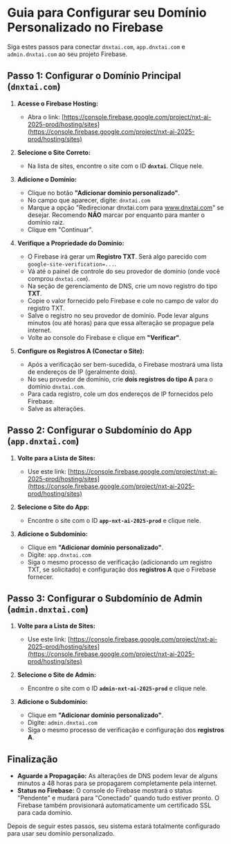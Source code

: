 # Guia para Configurar seu Domínio Personalizado no Firebase

Siga estes passos para conectar `dnxtai.com`, `app.dnxtai.com` e `admin.dnxtai.com` ao seu projeto Firebase.

## Passo 1: Configurar o Domínio Principal (`dnxtai.com`)

1.  **Acesse o Firebase Hosting:**
    *   Abra o link: [https://console.firebase.google.com/project/nxt-ai-2025-prod/hosting/sites](https://console.firebase.google.com/project/nxt-ai-2025-prod/hosting/sites)

2.  **Selecione o Site Correto:**
    *   Na lista de sites, encontre o site com o ID **`dnxtai`**. Clique nele.

3.  **Adicione o Domínio:**
    *   Clique no botão **"Adicionar domínio personalizado"**.
    *   No campo que aparecer, digite: `dnxtai.com`
    *   Marque a opção "Redirecionar dnxtai.com para www.dnxtai.com" se desejar. Recomendo **NÃO** marcar por enquanto para manter o domínio raiz.
    *   Clique em "Continuar".

4.  **Verifique a Propriedade do Domínio:**
    *   O Firebase irá gerar um **Registro TXT**. Será algo parecido com `google-site-verification=...`.
    *   Vá até o painel de controle do seu provedor de domínio (onde você comprou `dnxtai.com`).
    *   Na seção de gerenciamento de DNS, crie um novo registro do tipo **TXT**.
    *   Copie o valor fornecido pelo Firebase e cole no campo de valor do registro TXT.
    *   Salve o registro no seu provedor de domínio. Pode levar alguns minutos (ou até horas) para que essa alteração se propague pela internet.
    *   Volte ao console do Firebase e clique em **"Verificar"**.

5.  **Configure os Registros A (Conectar o Site):**
    *   Após a verificação ser bem-sucedida, o Firebase mostrará uma lista de endereços de IP (geralmente dois).
    *   No seu provedor de domínio, crie **dois registros do tipo A** para o domínio `dnxtai.com`.
    *   Para cada registro, cole um dos endereços de IP fornecidos pelo Firebase.
    *   Salve as alterações.

## Passo 2: Configurar o Subdomínio do App (`app.dnxtai.com`)

1.  **Volte para a Lista de Sites:**
    *   Use este link: [https://console.firebase.google.com/project/nxt-ai-2025-prod/hosting/sites](https://console.firebase.google.com/project/nxt-ai-2025-prod/hosting/sites)

2.  **Selecione o Site do App:**
    *   Encontre o site com o ID **`app-nxt-ai-2025-prod`** e clique nele.

3.  **Adicione o Subdomínio:**
    *   Clique em **"Adicionar domínio personalizado"**.
    *   Digite: `app.dnxtai.com`
    *   Siga o mesmo processo de verificação (adicionando um registro TXT, se solicitado) e configuração dos **registros A** que o Firebase fornecer.

## Passo 3: Configurar o Subdomínio de Admin (`admin.dnxtai.com`)

1.  **Volte para a Lista de Sites:**
    *   Use este link: [https://console.firebase.google.com/project/nxt-ai-2025-prod/hosting/sites](https://console.firebase.google.com/project/nxt-ai-2025-prod/hosting/sites)

2.  **Selecione o Site de Admin:**
    *   Encontre o site com o ID **`admin-nxt-ai-2025-prod`** e clique nele.

3.  **Adicione o Subdomínio:**
    *   Clique em **"Adicionar domínio personalizado"**.
    *   Digite: `admin.dnxtai.com`
    *   Siga o mesmo processo de verificação e configuração dos **registros A**.

## Finalização

*   **Aguarde a Propagação:** As alterações de DNS podem levar de alguns minutos a 48 horas para se propagarem completamente pela internet.
*   **Status no Firebase:** O console do Firebase mostrará o status "Pendente" e mudará para "Conectado" quando tudo estiver pronto. O Firebase também provisionará automaticamente um certificado SSL para cada domínio.

Depois de seguir estes passos, seu sistema estará totalmente configurado para usar seu domínio personalizado.
